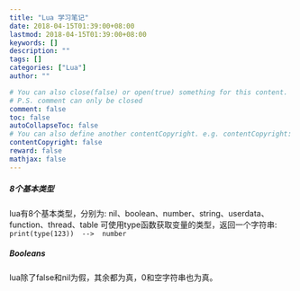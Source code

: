 ```yaml
---
title: "Lua 学习笔记"
date: 2018-04-15T01:39:00+08:00
lastmod: 2018-04-15T01:39:00+08:00
keywords: []
description: ""
tags: []
categories: ["Lua"]
author: ""

# You can also close(false) or open(true) something for this content.
# P.S. comment can only be closed
comment: false
toc: false
autoCollapseToc: false
# You can also define another contentCopyright. e.g. contentCopyright: "This is another copyright."
contentCopyright: false
reward: false
mathjax: false
---
```


<!--more-->


##### 8个基本类型
lua有8个基本类型，分别为: nil、boolean、number、string、userdata、function、thread、table
可使用type函数获取变量的类型，返回一个字符串:
```print(type(123))  -->  number```

##### Booleans
lua除了false和nil为假，其余都为真，0和空字符串也为真。

